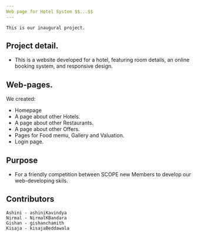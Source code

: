 ```yaml
---
Web page for Hotel System $$...$$
---
```

`This is our inaugural project.`

## Project detail.
- This is a website developed for a hotel, featuring room details, an online booking system, and responsive design.
## Web-pages.
We created: 
  - Homepage 
  - A page about other Hotels.
  - A page about other Restaurants.
  - A page about other Offers.
  - Pages for Food memu, Gallery and Valuation. 
  - Login page.
  
## Purpose
- For a friendly competition between SCOPE new Members to develop our web-developing skils.

## Contributors
```
Ashini - ashiniKavindya  
Nirmal - NirmalKBandara
Gishan - gishanchamith
Kisaja - kisajaBeddawala
```
